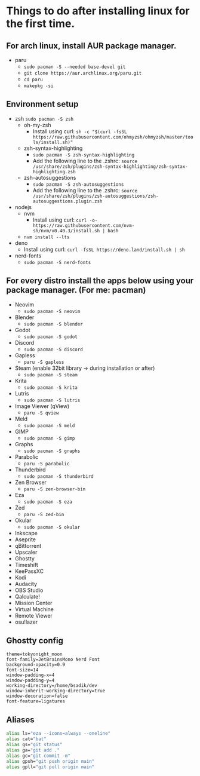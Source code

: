 # Things to do after installing linux for the first time.

## For arch linux, install AUR package manager.

- paru
    - `sudo pacman -S --needed base-devel git`
    - `git clone https://aur.archlinux.org/paru.git`
    - `cd paru`
    - `makepkg -si`

## Environment setup

- zsh `sudo pacman -S zsh`
    - oh-my-zsh
        - Install using curl: `sh -c "$(curl -fsSL https://raw.githubusercontent.com/ohmyzsh/ohmyzsh/master/tools/install.sh)"`
    - zsh-syntax-highlighting
        - `sudo pacman -S zsh-syntax-highlighting`
        - Add the following line to the .zshrc: `source /usr/share/zsh/plugins/zsh-syntax-highlighting/zsh-syntax-highlighting.zsh`
    - zsh-autosuggestions
        - `sudo pacman -S zsh-autosuggestions`
        - Add the following line to the .zshrc: `source /usr/share/zsh/plugins/zsh-autosuggestions/zsh-autosuggestions.plugin.zsh`
- nodejs
    - nvm
        - Install using curl: `curl -o- https://raw.githubusercontent.com/nvm-sh/nvm/v0.40.3/install.sh | bash`
    - `nvm install --lts`
- deno
    - Install using curl: `curl -fsSL https://deno.land/install.sh | sh`
- nerd-fonts
    - `sudo pacman -S nerd-fonts`

## For every distro install the apps below using your package manager. (For me: pacman)

- Neovim
    - `sudo pacman -S neovim`
- Blender
    - `sudo pacman -S blender`
- Godot
    - `sudo pacman -S godot`
- Discord
    - `sudo pacman -S discord`
- Gapless
    - `paru -S gapless`
- Steam (enable 32bit library -> during installation or after)
    - `sudo pacman -S steam`
- Krita
    - `sudo pacman -S krita`
- Lutris
    - `sudo pacman -S lutris`
- Image Viewer (qView)
    - `paru -S qview`
- Meld
    - `sudo pacman -S meld`
- GIMP
    - `sudo pacman -S gimp`
- Graphs
    - `sudo pacman -S graphs`
- Parabolic
    - `paru -S parabolic`
- Thunderbird
    - `sudo pacman -S thunderbird`
- Zen Browser
    - `paru -S zen-browser-bin`
- Eza
    - `sudo pacman -S eza`
- Zed
    - `paru -S zed-bin`
- Okular
    - `sudo pacman -S okular`
- Inkscape
- Aseprite
- qBittorrent
- Upscaler
- Ghostty
- Timeshift
- KeePassXC
- Kodi
- Audacity
- OBS Studio
- Qalculate!
- Mission Center
- Virtual Machine
- Remote Viewer 
- osu!lazer

## Ghostty config

```config
theme=tokyonight_moon
font-family=JetBrainsMono Nerd Font
background-opacity=0.9
font-size=14
window-padding-x=4
window-padding-y=4
working-directory=/home/bsadik/dev
window-inherit-working-directory=true
window-decoration=false
font-feature=ligatures
```

## Aliases

```bash
alias ls="eza --icons=always --oneline"
alias cat="bat"
alias gs="git status"
alias ga="git add ."
alias gc="git commit -m"
alias gpsh="git push origin main"
alias gpll="git pull origin main"
```
